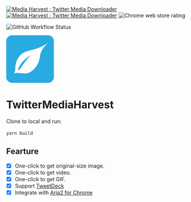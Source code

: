 [![Media Harvest : Twitter Media Downloader](https://img.shields.io/chrome-web-store/v/hpcgabhdlnapolkkjpejieegfpehfdok?color=00acee&style=for-the-badge)](https://chrome.google.com/webstore/detail/media-harvest-twitter-med/hpcgabhdlnapolkkjpejieegfpehfdok)
[![Media Harvest : Twitter Media Downloader](https://img.shields.io/chrome-web-store/users/hpcgabhdlnapolkkjpejieegfpehfdok?style=for-the-badge)](https://chrome.google.com/webstore/detail/media-harvest-twitter-med/hpcgabhdlnapolkkjpejieegfpehfdok)
![Chrome web store rating](https://img.shields.io/chrome-web-store/stars/hpcgabhdlnapolkkjpejieegfpehfdok?style=for-the-badge)

![GitHub Workflow Status](https://img.shields.io/github/workflow/status/EltonChou/TwitterMediaHarvest/CI?style=for-the-badge)

![TwitterMediaHarvest](./src/assets/icons/icon128.png)

# TwitterMediaHarvest

Clone to local and run:

`yarn build`

## Fearture

- [x] One-click to get original-size image.
- [x] One-click to get video.
- [x] One-click to get GIF.
- [x] Support [TweetDeck](https://tweetdeck.twitter.com/)
- [x] Integrate with [Aria2 for Chrome](https://chrome.google.com/webstore/detail/aria2-for-chrome/mpkodccbngfoacfalldjimigbofkhgjn)
